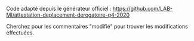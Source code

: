 Code adapté depuis le générateur officiel : https://github.com/LAB-MI/attestation-deplacement-derogatoire-q4-2020

Cherchez pour les commentaires "modifié" pour trouver les modifications effectuées.
